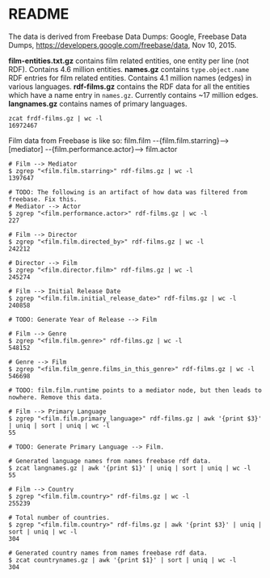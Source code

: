 README
======

The data is derived from Freebase Data Dumps:
Google, Freebase Data Dumps, https://developers.google.com/freebase/data, Nov 10, 2015.

**film-entities.txt.gz** contains film related entities, one entity per line (not RDF). Contains 4.6 million entities.
**names.gz** contains `type.object.name` RDF entries for film related entities. Contains 4.1 million names (edges) in various languages.
**rdf-films.gz** contains the RDF data for all the entities which have a name entry in `names.gz`. Currently contains ~17 million edges.
**langnames.gz** contains names of primary languages.
```
zcat frdf-films.gz | wc -l
16972467
```

Film data from Freebase is like so:
film.film --{film.film.starring}--> [mediator] --{film.performance.actor}--> film.actor

```
# Film --> Mediator
$ zgrep "<film.film.starring>" rdf-films.gz | wc -l
1397647

# TODO: The following is an artifact of how data was filtered from freebase. Fix this.
# Mediator --> Actor
$ zgrep "<film.performance.actor>" rdf-films.gz | wc -l
227

# Film --> Director
$ zgrep "<film.film.directed_by>" rdf-films.gz | wc -l
242212

# Director --> Film
$ zgrep "<film.director.film>" rdf-films.gz | wc -l
245274

# Film --> Initial Release Date
$ zgrep "<film.film.initial_release_date>" rdf-films.gz | wc -l
240858

# TODO: Generate Year of Release --> Film

# Film --> Genre
$ zgrep "<film.film.genre>" rdf-films.gz | wc -l
548152

# Genre --> Film
$ zgrep "<film.film_genre.films_in_this_genre>" rdf-films.gz | wc -l
546698

# TODO: film.film.runtime points to a mediator node, but then leads to nowhere. Remove this data.

# Film --> Primary Language
$ zgrep "<film.film.primary_language>" rdf-films.gz | awk '{print $3}' | uniq | sort | uniq | wc -l
55

# TODO: Generate Primary Language --> Film.

# Generated language names from names freebase rdf data.
$ zcat langnames.gz | awk '{print $1}' | uniq | sort | uniq | wc -l
55

# Film --> Country
$ zgrep "<film.film.country>" rdf-films.gz | wc -l
255239

# Total number of countries.
$ zgrep "<film.film.country>" rdf-films.gz | awk '{print $3}' | uniq | sort | uniq | wc -l
304

# Generated country names from names freebase rdf data.
$ zcat countrynames.gz | awk '{print $1}' | sort | uniq | wc -l
304
```
